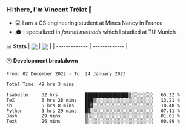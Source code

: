 ### Hi there, I'm Vincent Trélat 👋
 - 💻 I am a CS engineering student at Mines Nancy in France
 - 🎓 I specialized in *formal methods* which I studied at TU Munich

📊 **Stats**
| <img align="center" src="https://readme-stats.clckblog.space/api?username=VTrelat&show_icons=true&include_all_commits=true&theme=tokyonight&hide_border=true" /> | <img align="center" src="https://readme-stats.clckblog.space/api/top-langs/?username=VTrelat&layout=compact&theme=tokyonight&hide_border=true&exclude_repo=ElevatorSimulator" /> |
| ------------- | ------------- |

🕑 **Development breakdown**
<!--START_SECTION:waka-->

```text
From: 02 December 2022 - To: 24 January 2023

Total Time: 49 hrs 3 mins

Isabelle     32 hrs          ████████████████▒░░░░░░░░   65.22 %
TeX          6 hrs 28 mins   ███▒░░░░░░░░░░░░░░░░░░░░░   13.21 %
sh           5 hrs 8 mins    ██▓░░░░░░░░░░░░░░░░░░░░░░   10.48 %
Python       3 hrs 29 mins   █▓░░░░░░░░░░░░░░░░░░░░░░░   07.11 %
Bash         29 mins         ▒░░░░░░░░░░░░░░░░░░░░░░░░   01.01 %
Text         26 mins         ▒░░░░░░░░░░░░░░░░░░░░░░░░   00.89 %
```

<!--END_SECTION:waka-->

